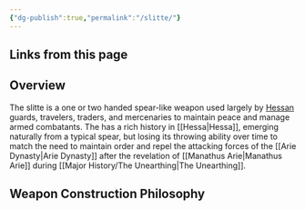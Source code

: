 ```yaml
---
{"dg-publish":true,"permalink":"/slitte/"}
---
```


## Links from this page
## Overview
The slitte is a one or two handed spear-like weapon used largely by [Hessan](Hessa) guards, travelers, traders, and mercenaries to maintain peace and manage armed combatants. The has a rich history in [[Hessa\|Hessa]], emerging naturally from a typical spear, but losing its throwing ability over time to match the need to maintain order and repel the attacking forces of the [[Arie Dynasty\|Arie Dynasty]] after the revelation of [[Manathus Arie\|Manathus Arie]] during [[Major History/The Unearthing\|The Unearthing]].
## Weapon Construction Philosophy
